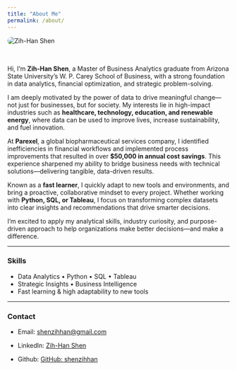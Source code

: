 ```yaml
---
title: "About Me"
permalink: /about/
---
```


<div style="display: flex; flex-wrap: wrap; align-items: center; gap: 2rem;">
  <img src="https://github.com/shenzihhan.png" alt="Zih-Han Shen" style="max-width: 250px; border-radius: 10px;" />
  <div>

Hi, I’m **Zih-Han Shen**, a Master of Business Analytics graduate from Arizona State University’s W. P. Carey School of Business, with a strong foundation in data analytics, financial optimization, and strategic problem-solving.

I am deeply motivated by the power of data to drive meaningful change—not just for businesses, but for society. My interests lie in high-impact industries such as **healthcare, technology, education, and renewable energy**, where data can be used to improve lives, increase sustainability, and fuel innovation.

At **Parexel**, a global biopharmaceutical services company, I identified inefficiencies in financial workflows and implemented process improvements that resulted in over **$50,000 in annual cost savings**. This experience sharpened my ability to bridge business needs with technical solutions—delivering tangible, data-driven results.

Known as a **fast learner**, I quickly adapt to new tools and environments, and bring a proactive, collaborative mindset to every project. Whether working with **Python, SQL, or Tableau**, I focus on transforming complex datasets into clear insights and recommendations that drive smarter decisions.

I’m excited to apply my analytical skills, industry curiosity, and purpose-driven approach to help organizations make better decisions—and make a difference.

---

### Skills
- Data Analytics • Python • SQL • Tableau  
- Strategic Insights • Business Intelligence  
- Fast learning & high adaptability to new tools

---

### Contact
- Email: shenzihhan@gmail.com  
- LinkedIn: [Zih-Han Shen](https://www.linkedin.com/in/zih-han-shen-552983286/)  
- Github: [GitHub: shenzihhan](https://github.com/shenzihhan)

  </div>
</div>
